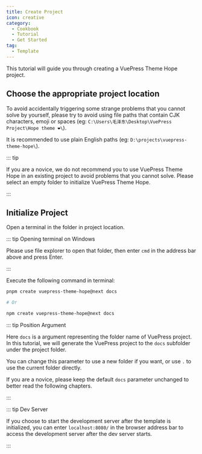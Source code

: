 ```yaml
---
title: Create Project
icon: creative
category:
  - Cookbook
  - Tutorial
  - Get Started
tag:
  - Template
---
```


This tutorial will guide you through creating a VuePress Theme Hope project.

## Choose the appropriate project location

To avoid accidentally triggering some strange problems that you cannot solve by yourself, please try to avoid using file paths that contain CJK characters, emoji or spaces (eg: `C:\Users\毛泽东\Desktop\VuePress Project\Hope theme ❤️\`).

It is recommended to use plain English paths (eg: `D:\projects\vuepress-theme-hope\`).

::: tip

If you are a novice, we do not recommend you to use VuePress Theme Hope in an existing project to avoid problems that you cannot solve. Please select an empty folder to initialize VuePress Theme Hope.

:::

## Initialize Project

Open a terminal in the folder in project location.

::: tip Opening terminal on Windows

Please use file explorer to open that folder, then enter `cmd` in the address bar above and press Enter.

:::

Execute the following command in terminal:

```sh
pnpm create vuepress-theme-hope@next docs

# Or

npm create vuepress-theme-hope@next docs
```

::: tip Position Argument

Here `docs` is a argument representing the folder name of VuePress project. In this tutorial, we will generate the VuePress project to the `docs` subfolder under the project folder.

You can change this parameter to use a new folder if you want, or use `.` to use the current folder directly.

If you are a novice, please keep the default `docs` parameter unchanged to better read the following chapters.

:::

::: tip Dev Server

If you choose to start the development server after the template is initialized, you can enter `localhost:8080/` in the browser address bar to access the development server after the dev server starts.

:::
